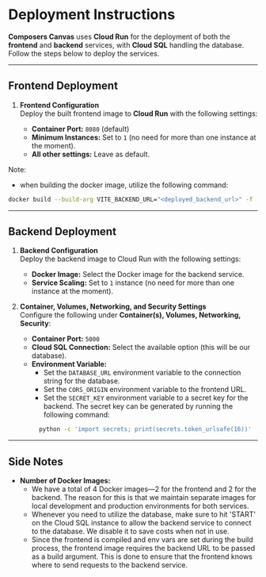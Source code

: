 # Deployment Instructions

**Composers Canvas** uses **Cloud Run** for the deployment of both the **frontend** and **backend** services, with **Cloud SQL** handling the database. Follow the steps below to deploy the services.

---

## Frontend Deployment

1. **Frontend Configuration**  
   Deploy the built frontend image to **Cloud Run** with the following settings:

   - **Container Port:** `8080` (default)
   - **Minimum Instances:** Set to `1` (no need for more than one instance at the moment).
   - **All other settings:** Leave as default.

Note:
- when building the docker image, utilize the following command:
```bash
docker build --build-arg VITE_BACKEND_URL="<deployed_backend_url>" -f ./frontend/dockerfile.prod -t gcr.io/ece49595-seniordesign/frontend ./frontend
```
---

## Backend Deployment

1. **Backend Configuration**  
   Deploy the backend image to Cloud Run with the following settings:

   - **Docker Image:** Select the Docker image for the backend service.
   - **Service Scaling:** Set to `1` instance (no need for more than one instance at the moment).

2. **Container, Volumes, Networking, and Security Settings**  
   Configure the following under **Container(s), Volumes, Networking, Security**:

   - **Container Port:** `5000`
   - **Cloud SQL Connection:** Select the available option (this will be our database).
   - **Environment Variable:**
     - Set the `DATABASE_URL` environment variable to the connection string for the database.
     - Set the `CORS_ORIGIN` environment variable to the frontend URL.
     - Set the `SECRET_KEY` environment variable to a secret key for the backend.
     The secret key can be generated by running the following command:
     ```bash
       python -c 'import secrets; print(secrets.token_urlsafe(16))'
       ```

---

## Side Notes

- **Number of Docker Images:**  
  - We have a total of 4 Docker images—2 for the frontend and 2 for the backend. The reason for this is that we maintain separate images for local development and production environments for both services.  
  - Whenever you need to utilize the database, make sure to hit 'START' on the Cloud SQL instance to allow the backend service to connect to the database. We disable it to save costs when not in use.
  - Since the frontend is compiled and env vars are set during the build process, the frontend image requires the backend URL to be passed as a build argument. This is done to ensure that the frontend knows where to send requests to the backend service.